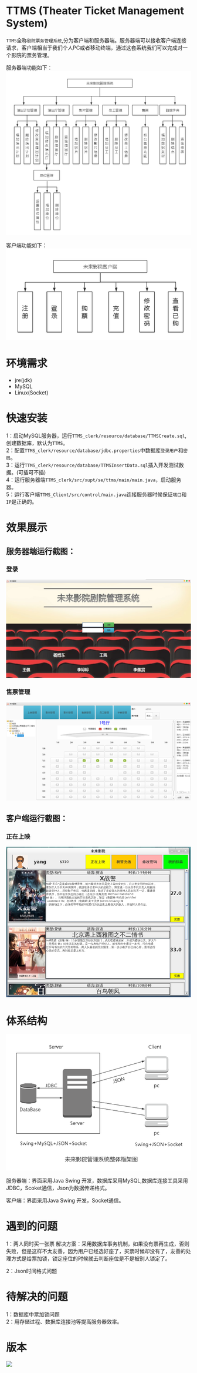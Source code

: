 # TTMS (Theater Ticket Management System)

`TTMS`全称`剧院票务管理系统`,分为客户端和服务器端。服务器端可以接收客户端连接请求，客户端相当于我们个人PC或者移动终端，通过这套系统我们可以完成对一个影院的票务管理。  

服务器端功能如下：
![](images/TTMS_Server.png)


客户端功能如下：
![](images/TTMS_client.png)


# 环境需求

- jre(jdk)
- MySQL
- Linux(Socket)

# 快速安装

1：启动MySQL服务器，运行`TTMS_clerk/resource/database/TTMSCreate.sql`,创建数据库，默认为`TTMS`。  
2：配置`TTMS_clerk/resource/database/jdbc.properties`中数据库`登录用户`和`密码`。  
3：运行`TTMS_clerk/resource/database/TTMSInsertData.sql`插入开发测试数据。(可插可不插)  
4：运行服务器端`TTMS_clerk/src/xupt/se/ttms/main/main.java`，启动服务器。  
5：运行客户端`TTMS_Client/src/control/main.java`连接服务器时候保证`端口`和`IP`是正确的。  

# 效果展示

## 服务器端运行截图：  
  
###  登录
![](images/login.png)  
### 售票管理
![](images/seat.png)  

## 客户端运行截图：

### 正在上映
![](images/movie.png)  


# 体系结构

![](images/totalFramework.png)  

服务器端：界面采用Java Swing 开发，数据库采用MySQL,数据库连接工具采用JDBC，Scoket通信，Json为数据传递格式。  

客户端：界面采用Java Swing 开发，Socket通信。  

# 遇到的问题

1：两人同时买一张票
解决方案：采用数据库事务机制，如果没有票再生成，否则失败，但是这样不太友善，因为用户已经选好座了，买票时候却没有了，友善的处理方式是给票加锁，锁定座位的时候就去判断座位是不是被别人锁定了。  

2：Json时间格式问题  


# 待解决的问题
1：数据库中票加锁问题  
2：用存储过程、数据库连接池等提高服务器效率。    

# 版本

![](https://img.shields.io/badge/version-V1.0-orange.svg)


